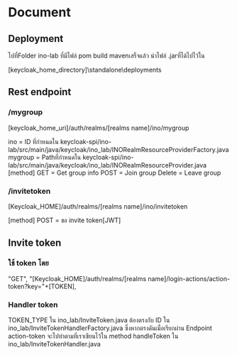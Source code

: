 # Document

## Deployment
ไปที่Folder ino-lab ที่มีไฟล์ pom
build mavenเสร็จแล้ว นำไฟล์ .jarที่ได้ไปไว้ใน

[keycloak_home_directory]\standalone\deployments

## Rest endpoint

### /mygroup
[keycloak_home_uri]/auth/realms/[realms name]/ino/mygroup

ino = ID ที่กำหนดใน keycloak-spi/ino-lab/src/main/java/keycloak/ino_lab/INORealmResourceProviderFactory.java
mygroup = Pathที่กำหนดใน keycloak-spi/ino-lab/src/main/java/keycloak/ino_lab/INORealmResourceProvider.java
[method]
GET = Get group info
POST = Join group
Delete = Leave group
### /invitetoken
[Keycloak_HOME]/auth/realms/[realms name]/ino/invitetoken

[method]
POST = ขอ invite token[JWT]

## Invite token

### ใช้ token โดย
"GET", "[Keycloak_HOME]/auth/realms/[realms name]/login-actions/action-token?key="+[TOKEN],
### Handler token
TOKEN_TYPE ใน ino_lab/InviteToken.java ต้องตรงกับ ID ใน ino_lab/InviteTokenHandlerFactory.java
ซึ่งหากตรงดันเมื่อเรียกผ่าน Endpoint 
action-token  จะไปทำตามที่เราเขียนไว้ใน method handleToken ใน ino_lab/InviteTokenHandler.java


